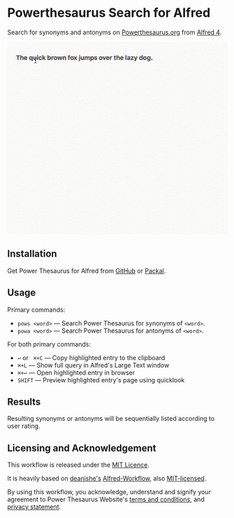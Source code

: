 # Powerthesaurus Search for Alfred #

Search for synonyms and antonyms on [Powerthesaurus.org](https://www.powerthesaurus.org) from [Alfred 4](https://www.alfredapp.com/).

![](demo.gif "")

## Installation ##

Get Power Thesaurus for Alfred from [GitHub](https://github.com/clarencecastillo/alfred-powerthesaurus/releases) or [Packal](http://www.packal.org/workflow/powerthesaurus-search).

## Usage ##

Primary commands:
- `pows <word>` — Search Power Thesaurus for synonyms of `<word>`.
- `powa <word>` — Search Power Thesaurus for antonyms of `<word>`.

For both primary commands:
  - `↩` or ` ⌘+C` — Copy highlighted entry to the clipboard
  - `⌘+L` — Show full query in Alfred's Large Text window
  - `⌘+↩` — Open highlighted entry in browser
  - `SHIFT` — Preview highlighted entry's page using quicklook

## Results ##

Resulting synonyms or antonyms will be sequentially listed according to user rating.

## Licensing and Acknowledgement ##

This workflow is released under the [MIT Licence](http://opensource.org/licenses/MIT).

It is heavily based on [deanishe's](https://github.com/deanishe) [Alfred-Workflow](http://www.deanishe.net/alfred-workflow/), also
[MIT-licensed](http://opensource.org/licenses/MIT).

By using this workflow, you acknowledge, understand and signify your agreement to Power Thesaurus Website's [terms and conditions](https://www.powerthesaurus.org/_terms_conditions), and [privacy statement](https://www.powerthesaurus.org/_privacy_statement).

